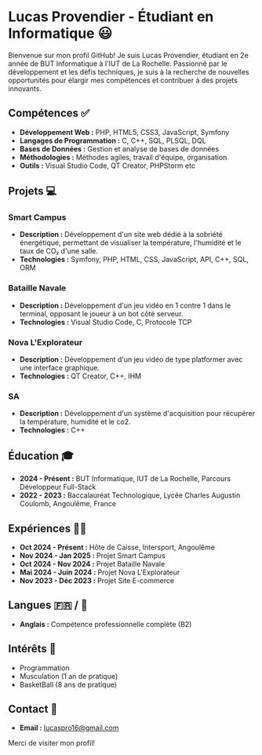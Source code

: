 # Lucas Provendier - Étudiant en Informatique 😃

Bienvenue sur mon profil GitHub! Je suis Lucas Provendier, étudiant en 2e année de BUT Informatique à l'IUT de La Rochelle. Passionné par le développement et les défis techniques, je suis à la recherche de nouvelles opportunités pour élargir mes compétences et contribuer à des projets innovants.

## Compétences ✅

- **Développement Web :** PHP, HTML5, CSS3, JavaScript, Symfony
- **Langages de Programmation :** C, C++, SQL, PLSQL, DQL
- **Bases de Données :** Gestion et analyse de bases de données
- **Méthodologies :** Méthodes agiles, travail d'équipe, organisation
- **Outils :** Visual Studio Code, QT Creator, PHPStorm etc

## Projets 💻

### Smart Campus
- **Description :** Développement d'un site web dédié à la sobriété énergétique, permettant de visualiser la température, l'humidité et le taux de CO₂ d'une salle.
- **Technologies :** Symfony, PHP, HTML, CSS, JavaScript, API, C++, SQL, ORM

### Bataille Navale
- **Description :** Développement d'un jeu vidéo en 1 contre 1 dans le terminal, opposant le joueur à un bot côté serveur.
- **Technologies :** Visual Studio Code, C, Protocole TCP

### Nova L'Explorateur
- **Description :** Développement d'un jeu vidéo de type platformer avec une interface graphique.
- **Technologies :** QT Creator, C++, IHM

### SA
- **Description :** Développement d'un système d'acquisition pour récupérer la température, humidité et le co2.
- **Technologies :** C++

## Éducation 🎓

- **2024 - Présent :** BUT Informatique, IUT de La Rochelle, Parcours Développeur Full-Stack
- **2022 - 2023 :** Baccalauréat Technologique, Lycée Charles Augustin Coulomb, Angoulême, France

## Expériences 🧑‍💻

- **Oct 2024 - Présent :** Hôte de Caisse, Intersport, Angoulême
- **Nov 2024 - Jan 2025 :** Projet Smart Campus
- **Oct 2024 - Nov 2024 :** Projet Bataille Navale
- **Mai 2024 - Juin 2024 :** Projet Nova L'Explorateur
- **Nov 2023 - Déc 2023 :** Projet Site E-commerce

## Langues 🇫🇷 / 🏴󠁧󠁢󠁥󠁮󠁧󠁿

- **Anglais :** Compétence professionnelle complète (B2)

## Intérêts 🧐

- Programmation
- Musculation (1 an de pratique)
- BasketBall (8 ans de pratique)

## Contact 📱

- **Email :** lucaspro16@gmail.com

Merci de visiter mon profil!
